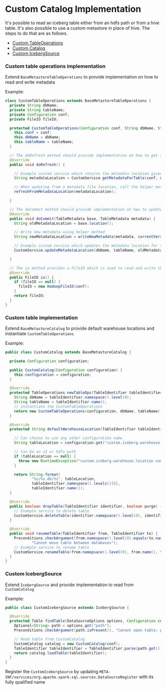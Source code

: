 <!--
 - Licensed to the Apache Software Foundation (ASF) under one or more
 - contributor license agreements.  See the NOTICE file distributed with
 - this work for additional information regarding copyright ownership.
 - The ASF licenses this file to You under the Apache License, Version 2.0
 - (the "License"); you may not use this file except in compliance with
 - the License.  You may obtain a copy of the License at
 -
 -   http://www.apache.org/licenses/LICENSE-2.0
 -
 - Unless required by applicable law or agreed to in writing, software
 - distributed under the License is distributed on an "AS IS" BASIS,
 - WITHOUT WARRANTIES OR CONDITIONS OF ANY KIND, either express or implied.
 - See the License for the specific language governing permissions and
 - limitations under the License.
 -->

# Custom Catalog Implementation

It's possible to read an iceberg table either from an hdfs path or from a hive table. It's also possible to use a custom metastore in place of hive. The steps to do that are as follows.

- [Custom TableOperations](#custom-table-operations-implementation)
- [Custom Catalog](#custom-table-implementation)
- [Custom IcebergSource](#custom-icebergsource)

### Custom table operations implementation
Extend `BaseMetastoreTableOperations` to provide implementation on how to read and write metadata

Example:
```java
class CustomTableOperations extends BaseMetastoreTableOperations {
  private String dbName;
  private String tableName;
  private Configuration conf;
  private FileIO fileIO;

  protected CustomTableOperations(Configuration conf, String dbName, String tableName) {
    this.conf = conf;
    this.dbName = dbName;
    this.tableName = tableName;
  }

  // The doRefresh method should provide implementation on how to get the metadata location
  @Override
  public void doRefresh() {

    // Example custom service which returns the metadata location given a dbName and tableName
    String metadataLocation = CustomService.getMetadataForTable(conf, dbName, tableName);

    // When updating from a metadata file location, call the helper method
    refreshFromMetadataLocation(metadataLocation);

  }

  // The doCommit method should provide implementation on how to update with metadata location atomically
  @Override
  public void doCommit(TableMetadata base, TableMetadata metadata) {
    String oldMetadataLocation = base.location();

    // Write new metadata using helper method
    String newMetadataLocation = writeNewMetadata(metadata, currentVersion() + 1);

    // Example custom service which updates the metadata location for the given db and table atomically
    CustomService.updateMetadataLocation(dbName, tableName, oldMetadataLocation, newMetadataLocation);

  }

  // The io method provides a FileIO which is used to read and write the table metadata files
  @Override
  public FileIO io() {
    if (fileIO == null) {
      fileIO = new HadoopFileIO(conf);
    }
    return fileIO;
  }
}
```

### Custom table implementation
Extend `BaseMetastoreCatalog` to provide default warehouse locations and instantiate `CustomTableOperations`

Example:
```java
public class CustomCatalog extends BaseMetastoreCatalog {

  private Configuration configuration;

  public CustomCatalog(Configuration configuration) {
    this.configuration = configuration;
  }

  @Override
  protected TableOperations newTableOps(TableIdentifier tableIdentifier) {
    String dbName = tableIdentifier.namespace().level(0);
    String tableName = tableIdentifier.name();
    // instantiate the CustomTableOperations
    return new CustomTableOperations(configuration, dbName, tableName);
  }

  @Override
  protected String defaultWarehouseLocation(TableIdentifier tableIdentifier) {

    // Can choose to use any other configuration name
    String tableLocation = configuration.get("custom.iceberg.warehouse.location");

    // Can be an s3 or hdfs path
    if (tableLocation == null) {
      throw new RuntimeException("custom.iceberg.warehouse.location configuration not set!");
    }

    return String.format(
            "%s/%s.db/%s", tableLocation,
            tableIdentifier.namespace().levels()[0],
            tableIdentifier.name());
  }

  @Override
  public boolean dropTable(TableIdentifier identifier, boolean purge) {
    // Example service to delete table
    CustomService.deleteTable(identifier.namepsace().level(0), identifier.name());
  }

  @Override
  public void renameTable(TableIdentifier from, TableIdentifier to) {
    Preconditions.checkArgument(from.namespace().level(0).equals(to.namespace().level(0)),
            "Cannot move table between databases");
    // Example service to rename table
    CustomService.renameTable(from.namepsace().level(0), from.name(), to.name());
  }
}
```
### Custom IcebergSource
Extend `IcebergSource` and provide implementation to read from `CustomCatalog`

Example:
```java
public class CustomIcebergSource extends IcebergSource {

  @Override
  protected Table findTable(DataSourceOptions options, Configuration conf) {
    Optional<String> path = options.get("path");
    Preconditions.checkArgument(path.isPresent(), "Cannot open table: path is not set");

    // Read table from CustomCatalog
    CustomCatalog catalog = new CustomCatalog(conf);
    TableIdentifier tableIdentifier = TableIdentifier.parse(path.get());
    return catalog.loadTable(tableIdentifier);
  }
}
```

Register the `CustomIcebergSource` by updating  `META-INF/services/org.apache.spark.sql.sources.DataSourceRegister` with its fully qualified name

